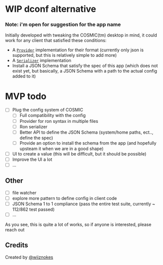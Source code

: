 # WIP dconf alternative

### Note: i'm open for suggestion for the app name

Initially developed with tweaking the COSMIC(tm) desktop in mind, it could work for any client that satisfied these conditions:

- A [`Provider`](https://docs.rs/figment/latest/figment/trait.Provider.html) implementation for their format (currently only json is supported, but this is relatively simple to add more)
- A [`Serializer`](https://docs.rs/serde/latest/serde/trait.Serializer.html) implementation
- Install a JSON Schema that satisfy the spec of this app (which does not exist yet, but basically, a JSON Schema with a path to the actual config added to it)

# MVP todo

- [ ] Plug the config system of COSMIC
  - [ ] Full compatibility with the config
  - [ ] Provider for ron syntax in multiple files
  - [ ] Ron serializer
  - [ ] Better API to define the JSON Schema (system/home paths, ect.., define the spec)
  - [ ] Provide an option to install the schema from the app (and hopefully upsteam it when we are in a good shape)
- [ ] UI to create a value (this will be difficult, but it should be possible)
- [ ] Improve the UI a lot
- [ ] ...

## Other

- [ ] file watcher
- [ ] explore more pattern to define config in client code
- [ ] JSON Schema 1 to 1 compliance (pass the entire test suite, currently ~ 112/862 test passed)
- [ ] ...

As you see, this is quite a lot of works, so if anyone is interested, please reach out

## Credits

Created by [@wiiznokes](https://github.com/wiiznokes)
